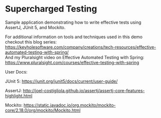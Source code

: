# Supercharged Testing

Sample application demonstrating how to write effective tests using AssertJ, JUnit 5, and Mockito. 

For additional information on tools and techniques used in this demo checkout this blog series:<br>
https://keyholesoftware.com/company/creations/tech-resources/effective-automated-testing-with-spring/
<br>
And my Pluralsight video on Effective Automated Testing with Spring:<br>
https://www.pluralsight.com/courses/effective-testing-with-spring

User Docs:

JUnit 5: 
https://junit.org/junit5/docs/current/user-guide/

AssertJ:
http://joel-costigliola.github.io/assertj/assertj-core-features-highlight.html

Mockito:
https://static.javadoc.io/org.mockito/mockito-core/2.18.0/org/mockito/Mockito.html
